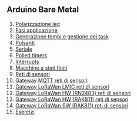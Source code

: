 

## Arduino Bare Metal
1. [Polarizzazione led](polarizzazioneled.md)
2. [Fasi applicazione](fasigenerica.md)
3. [Generazione tempi e gestione dei task](indexgenerazionetempi.md)
4. [Pulsanti](indexpulsanti.md)
5. [Seriale](indexseriale.md)
6. [Polled timers](indextimers.md)
7. [Interrupts](indexinterrupts.md)
8. [Macchine a stati finiti](indexstatifiniti.md)
9. [Reti di sensori](sensornetworkshort.md)
10. [Gateway MQTT reti di sensori](gateway.md)
11. [Gateway LoRaWan LMIC reti di sensori](gatewaylorasw.md)
12. [Gateway LoRaWan HW (RN2483) reti di sensori](gatewaylorahw.md)
13. [Gateway LoRaWan HW (RAK811) reti di sensori](lorarak811.md)
14. [Gateway LoRaWan SW (RAK811) reti di sensori](lorarak811sw.md)
15. [Esercizi](esercizi.md)
<!--stackedit_data:
eyJoaXN0b3J5IjpbMTk1MTYzNTI1NV19
-->
